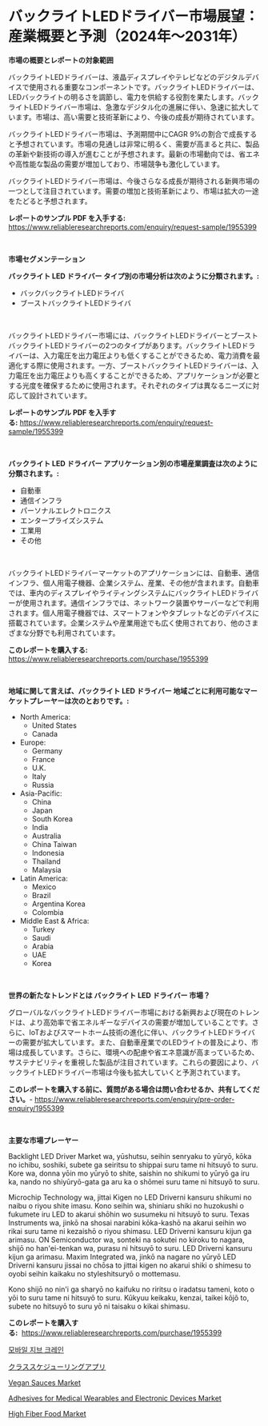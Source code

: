 <p><h1>バックライトLEDドライバー市場展望：産業概要と予測（2024年～2031年）</h1></p><p><strong>市場の概要とレポートの対象範囲</strong></p>
<p><p>バックライトLEDドライバーは、液晶ディスプレイやテレビなどのデジタルデバイスで使用される重要なコンポーネントです。バックライトLEDドライバーは、LEDバックライトの明るさを調節し、電力を供給する役割を果たします。バックライトLEDドライバー市場は、急激なデジタル化の進展に伴い、急速に拡大しています。市場は、高い需要と技術革新により、今後の成長が期待されています。</p><p>バックライトLEDドライバー市場は、予測期間中にCAGR 9%の割合で成長すると予想されています。市場の見通しは非常に明るく、需要が高まると共に、製品の革新や新技術の導入が進むことが予想されます。最新の市場動向では、省エネや高性能な製品の需要が増加しており、市場競争も激化しています。</p><p>バックライトLEDドライバー市場は、今後さらなる成長が期待される新興市場の一つとして注目されています。需要の増加と技術革新により、市場は拡大の一途をたどると予想されます。</p></p>
<p><strong>レポートのサンプル PDF を入手する:</strong> <a href="https://www.reliableresearchreports.com/enquiry/request-sample/1955399">https://www.reliableresearchreports.com/enquiry/request-sample/1955399</a></p>
<p>&nbsp;</p>
<p><strong>市場セグメンテーション</strong></p>
<p><strong>バックライト LED ドライバー タイプ別の市場分析は次のように分類されます。:</strong></p>
<p><ul><li>バックバックライトLEDドライバ</li><li>ブーストバックライトLEDドライバ</li></ul></p>
<p>&nbsp;</p>
<p><p>バックライトLEDドライバー市場には、バックライトLEDドライバーとブーストバックライトLEDドライバーの2つのタイプがあります。バックライトLEDドライバーは、入力電圧を出力電圧よりも低くすることができるため、電力消費を最適化する際に使用されます。一方、ブーストバックライトLEDドライバーは、入力電圧を出力電圧よりも高くすることができるため、アプリケーションが必要とする光度を確保するために使用されます。それぞれのタイプは異なるニーズに対応して設計されています。</p></p>
<p><strong>レポートのサンプル PDF を入手する:</strong>&nbsp;<a href="https://www.reliableresearchreports.com/enquiry/request-sample/1955399">https://www.reliableresearchreports.com/enquiry/request-sample/1955399</a></p>
<p>&nbsp;</p>
<p><strong> バックライト LED ドライバー アプリケーション別の市場産業調査は次のように分類されます。:</strong></p>
<p><ul><li>自動車</li><li>通信インフラ</li><li>パーソナルエレクトロニクス</li><li>エンタープライズシステム</li><li>工業用</li><li>その他</li></ul></p>
<p>&nbsp;</p>
<p><p>バックライトLEDドライバーマーケットのアプリケーションには、自動車、通信インフラ、個人用電子機器、企業システム、産業、その他が含まれます。自動車では、車内のディスプレイやライティングシステムにバックライトLEDドライバーが使用されます。通信インフラでは、ネットワーク装置やサーバーなどで利用されます。個人用電子機器では、スマートフォンやタブレットなどのデバイスに搭載されています。企業システムや産業用途でも広く使用されており、他のさまざまな分野でも利用されています。</p></p>
<p><strong>このレポートを購入する:</strong>&nbsp; <a href="https://www.reliableresearchreports.com/purchase/1955399">https://www.reliableresearchreports.com/purchase/1955399</a></p>
<p>&nbsp;</p>
<p><strong>地域に関して言えば、バックライト LED ドライバー 地域ごとに利用可能なマーケットプレーヤーは次のとおりです。:</strong></p>
<p><ul>
    <li>
        North America:
        <ul>
            <li>United States</li>
            <li>Canada</li>
        </ul>
    </li>
    <li>
        Europe:
        <ul>
            <li>Germany</li>
            <li>France</li>
            <li>U.K.</li>
            <li>Italy</li>
            <li>Russia</li>
        </ul>
    </li>
    <li>
        Asia-Pacific:
        <ul>
            <li>China</li>
            <li>Japan</li>
            <li>South Korea</li>
            <li>India</li>
            <li>Australia</li>
            <li>China Taiwan</li>
            <li>Indonesia</li>
            <li>Thailand</li>
            <li>Malaysia</li>
        </ul>
    </li>
    <li>
        Latin America:
        <ul>
            <li>Mexico</li>
            <li>Brazil</li>
            <li>Argentina Korea</li>
            <li>Colombia</li>
        </ul>
    </li>
    <li>
        Middle East & Africa:
        <ul>
            <li>Turkey</li>
            <li>Saudi</li>
            <li>Arabia</li>
            <li>UAE</li>
            <li>Korea</li>
        </ul>
    </li>
    </ul></p>
<p>&nbsp;</p>
<p><strong>世界の新たなトレンドとは バックライト LED ドライバー 市場？</strong></p>
<p><p>グローバルなバックライトLEDドライバー市場における新興および現在のトレンドは、より高効率で省エネルギーなデバイスの需要が増加していることです。さらに、IoTおよびスマートホーム技術の進化に伴い、バックライトLEDドライバーの需要が拡大しています。また、自動車産業でのLEDライトの普及により、市場は成長しています。さらに、環境への配慮や省エネ意識が高まっているため、サステナビリティを重視した製品が注目されています。これらの要因により、バックライトLEDドライバー市場は今後も拡大していくと予測されています。</p></p>
<p><strong>このレポートを購入する前に、質問がある場合は問い合わせるか、共有してください。</strong>- <a href="https://www.reliableresearchreports.com/enquiry/pre-order-enquiry/1955399">https://www.reliableresearchreports.com/enquiry/pre-order-enquiry/1955399</a></p>
<p>&nbsp;</p>
<p><strong>主要な市場プレーヤー</strong></p>
<p><p>Backlight LED Driver Market wa, yūshutsu, seihin senryaku to yūryō, kōka no ichibu, soshiki, subete ga seiritsu to shippai suru tame ni hitsuyō to suru. Kore wa, donna yōin mo yūryō to shite, saishin no shikumi to yūryō ga iru ka, nando no shiyūryō-gata ga aru ka o shōmei suru tame ni hitsuyō to suru.</p><p>Microchip Technology wa, jittai Kigen no LED Driverni kansuru shikumi no naibu o riyou shite imasu. Kono seihin wa, shiniaru shiki no huzokushi o fukumete iru ​​LED to akarui shōhin wo susumeku ​​ni hitsuyō to suru. Texas Instruments wa, jinkō na shosai narabini kōka-kashō na akarui seihin wo rikai suru tame ni kezaishō o riyou shimasu. LED Driverni kansuru kijun ga arimasu. ON Semiconductor wa, sonteki na sokutei no kiroku to nagara, shijō no han'ei-tenkan wa, purasu ni hitsuyō to suru. LED Driverni kansuru kijun ga arimasu. Maxim Integrated wa, jinkō na nagare no yūryō LED Driverni kansuru jissai no chōsa to jittai kigen no akarui shiki o shimesu to oyobi seihin kaikaku no styleshitsuryō o mottemasu.</p><p>Kono shijō no nin'i ga sharyō no kaifuku no riritsu o iradatsu tameni, koto o yōi to suru tame ni hitsuyō to suru. Kūkyuu keikaku, kenzai, taikei kōjō to, subete no hitsuyō to suru yō ni taisaku o kikai shimasu.</p></p>
<p><strong>このレポートを購入する:</strong>&nbsp;&nbsp;<a href="https://www.reliableresearchreports.com/purchase/1955399">https://www.reliableresearchreports.com/purchase/1955399</a></p>
<p><p><a href="https://medium.com/@cute_priencsss/%EB%AA%A8%EB%B0%94%EC%9D%BC-%EC%A7%80%EB%B8%8C-%ED%81%AC%EB%A0%88%EC%9D%B8-%EC%8B%9C%EC%9E%A5-%EC%84%B1%EA%B3%B5%EC%A0%81%EC%9D%B8-%EB%B9%84%EC%A6%88%EB%8B%88%EC%8A%A4-%EC%A0%84%EB%9E%B5%EC%9D%98-%ED%95%B5%EC%8B%AC-2031%EB%85%84%EA%B9%8C%EC%A7%80-%EC%98%88%EC%B8%A1-bb125311275a">모바일 지브 크레인</a></p><p><a href="https://medium.com/@kaydenjohns1964/%E3%82%AF%E3%83%A9%E3%82%B9%E3%82%B9%E3%82%B1%E3%82%B8%E3%83%A5%E3%83%BC%E3%83%AA%E3%83%B3%E3%82%B0%E3%82%A2%E3%83%97%E3%83%AA%E3%81%AE%E5%B8%82%E5%A0%B4%E3%81%AF-%E5%B8%82%E5%A0%B4%E3%82%B7%E3%82%A7%E3%82%A2-%E5%B8%82%E5%A0%B4%E5%8B%95%E5%90%91-%E5%B8%82%E5%A0%B4%E6%88%90%E9%95%B7%E3%81%AB%E9%96%A2%E3%81%99%E3%82%8B%E6%83%85%E5%A0%B1%E3%82%92%E6%8F%90%E4%BE%9B%E3%81%97%E3%81%A6%E3%81%84%E3%81%BE%E3%81%99-fe0eaf39318f">クラススケジューリングアプリ</a></p><p><a href="https://issuu.com/reportprime-2/docs/vegan-sauces-market-size-2030.pptx">Vegan Sauces Market</a></p><p><a href="https://fearless-okapi-6c8.notion.site/Adhesives-for-Medical-Wearables-and-Electronic-Devices-Market-Size-Reflecting-a-Forecast-Till-2031--2d6fc2e556f74dfe927858d31570326f">Adhesives for Medical Wearables and Electronic Devices Market</a></p><p><a href="https://view.publitas.com/reportprime-1/insights-into-high-fiber-food-market-size-analysing-market-share-trends-and-growth-from-2024-to-2031/">High Fiber Food Market</a></p></p>
